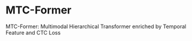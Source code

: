 # MTC-Former
MTC-Former: Multimodal Hierarchical Transformer enriched by Temporal Feature and CTC Loss
